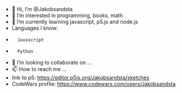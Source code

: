 - 👋 Hi, I’m @Jakobsandsta
- 👀 I’m interested in programming, books, math
- 🌱 I’m currently learning javascript, p5.js and node.js
- Languages I know:
-       Javascript
-       Python
- 💞️ I’m looking to collaborate on ...
- 📫 How to reach me ...
- link to p5: https://editor.p5js.org/Jakobsandsta/sketches
- CodeWars profile: https://www.codewars.com/users/Jakobsandsta

<!---
Jakobsandsta/Jakobsandsta is a ✨ special ✨ repository because its `README.md` (this file) appears on your GitHub profile.
You can click the Preview link to take a look at your changes.
--->
